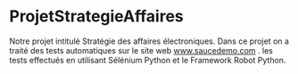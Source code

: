 # ProjetStrategieAffaires
Notre projet intitulé Stratégie des affaires électroniques. Dans ce projet on a traité des tests automatiques sur le site web www.saucedemo.com . les tests effectués en utilisant Sélénium Python et le Framework Robot Python.

